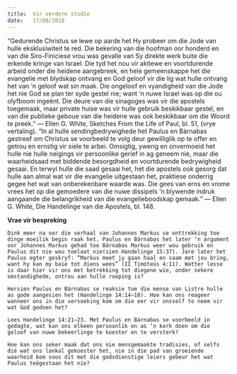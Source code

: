 ```yaml
---
title:  Vir verdere studie
date:   17/08/2018
---
```


“Gedurende Christus se lewe op aarde het Hy probeer om die Jode van hulle eksklusiwiteit te red. Die bekering van die hoofman oor honderd en van die Siro-Finiciese vrou was gevalle van Sy direkte werk buite die erkende kringe van Israel. Die tyd het nou vir aktiewe en voortdurende arbeid onder die heidene aangebreek, en hele gemeenskappe het die evangelie met blydskap ontvang en God geloof vir die lig wat hulle ontvang het van ‘n geloof wat sin maak. Die ongeloof en vyandigheid van die Jode het nie God se plan ter syde gestel nie; want ‘n nuwe Israel was op die ou olyfboom ingeënt. Die deure van die sinagoges was vir die apostels toegemaak, maar private huise was vir hulle gebruik beskikbaar gestel, en van die publieke geboue van die heidene was ook beskikbaar om die Woord te preek.” — Ellen G. White, Sketches From the Life of Paul, bl. 51, (vrye vertaling). “In al hulle sendingbedrywighede het Paulus en Bárnabas gestreef om Christus se voorbeeld te volg deur gewilliglik op te offer en getrou en ernstig vir siele te arbei. Omsigtig, ywerig en onvermoeid het hulle nie hulle neigings vir persoonlike gerief in ag geneem nie, maar die waarheidsaad met biddende besorgdheid en voortdurende bedrywigheid gesaai. En terwyl hulle die saad gesaai het, het die apostels ook gesorg dat hulle aan almal wat vir die evangelie uitgestaan het, praktiese onderrig gegee het wat van onberekenbare waarde was. Die gees van erns en vrome vrees het op die gemoedere van die nuwe dissipels ‘n blywende indruk aangaande die belangrikheid van die evangelieboodskap gemaak.” — Ellen G. White, Die Handelinge van die Apostels, bl. 148.

**Vrae vir bespreking**

`Dink meer na oor die verhaal van Johannes Markus se onttrekking toe dinge moeilik begin raak het. Paulus en Bárnabas het later ‘n argument oor Johannes Markus gehad toe Bárnabas Markus weer wou gebruik en Paulus dit nie wou toelaat nie(sien Handelinge 15:37). Jare later het Paulus egter geskryf: “Markus moet jy gaan haal en saam met jou bring, want hy kan my baie tot diens wees” (II Timóteüs 4:11). Watter lesse is daar hier vir ons met betrekking tot diegene wie, onder sekere omstandighede, ontrou aan hulle roeping is?`

`Hersien Paulus en Bárnabas se reaksie toe die mense van Listre hulle as gode aangesien het (Handelinge 14:14–18). Hoe kan ons reageer wanneer ons in die versoeking kom om die eer vir onsself te neem vir wat God gedoen het?`

`Lees Handelinge 14:21–23. Met Paulus en Bárnabas se voorbeeld in gedagte, wat kan ons elkeen persoonlik en as ‘n kerk doen om die geloof van nuwe bekeerlinge te koester en te versterk?`

`Hoe kan ons seker maak dat ons nie mensgemaakte tradisies, of selfs dié wat ons lankal gekoester het, nie in die pad van groeiende waarheid kom soos dit met die godsdienstige leiers gebeur het wat Paulus teëgestaan het nie?`